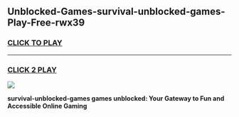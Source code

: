 
## Unblocked-Games-survival-unblocked-games-Play-Free-rwx39
<h3>
<a href="https://premium76.site?title=survival-unblocked-games&ref=10A">CLICK TO PLAY</a></h3>
<hr>

<h3>
<a href="https://premium76.site?title=survival-unblocked-games&ref=10A">CLICK 2 PLAY</a>
  
</h3>

<a href="https://premium76.site?title=survival-unblocked-games&ref=10A"><img src="https://clearcache.store/games.png"></a>


**survival-unblocked-games games unblocked: Your Gateway to Fun and Accessible Online Gaming**
